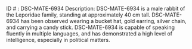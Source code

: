 ID # : DSC-MATE-6934
Description: DSC-MATE-6934 is a male rabbit of the Leporidae family, standing at approximately 40 cm tall. DSC-MATE-6934 has been observed wearing a bucket hat, gold earring, silver chain, and carrying a candy stick. DSC-MATE-6934 is capable of speaking fluently in multiple languages, and has demonstrated a high level of intelligence, especially in political matters.